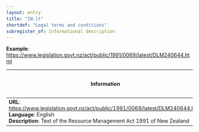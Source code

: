 ```yaml
---
layout: entry
title: "IN-lt"
shortdef: "Legal terms and conditions"
subregister_of: Informational description
---
```


**Example**: <https://www.legislation.govt.nz/act/public/1991/0069/latest/DLM240644.html>

<!-- details -->

<!-- START GENERATED SCREENSHOT GALLERY -->
<!--     NOTE: this screenshot gallery is automatically generated.       -->
<!--     Please avoid modifying it manually: any changes will be         -->
<!--     overwritten the next time the generation script is run.         -->
<table class="website-examples">
  <thead>
    <tr>
      <th class="website-examples-col-1">Information</th>
      <th class="website-examples-col-2">Screenshot (hover or click to enlarge)</th>
    </tr>
  </thead>
  <tbody>
    <tr>
      <td>
        <div class="img-url"><b>URL</b>: <a href="https://www.legislation.govt.nz/act/public/1991/0069/latest/DLM240644.html">https://www.legislation.govt.nz/act/public/1991/0069/latest/DLM240644.html</a></div>
        <div class="img-info"><b>Language</b>: English</div>
        <div class="img-info"><b>Description</b>: Text of the Resource Management Act 1991 of New Zealand</div>
      </td>
      <td><a href="../static/screenshots/IN-lt/www.legislation.govt.nz_act_public_1991_0069_latest_DLM240644.html--2048x1536.png"><img class="thumbnail" src="../static/screenshots/IN-lt/www.legislation.govt.nz_act_public_1991_0069_latest_DLM240644.html--2048x1536.png" alt="screenshot of www.legislation.govt.nz_act_public_1991_0069_latest_DLM240644.html--2048x1536"></a></td>
    </tr>
  </tbody>
</table>
<!-- END GENERATED SCREENSHOT GALLERY -->
